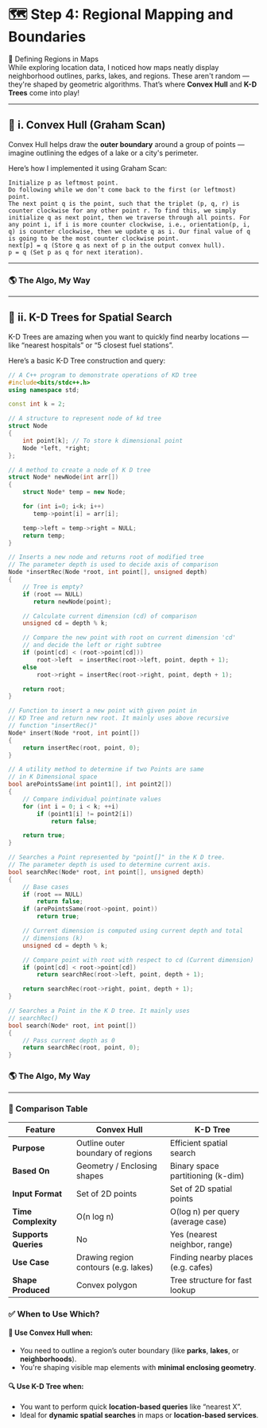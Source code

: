 # 🗺️ Step 4: Regional Mapping and Boundaries

📍 Defining Regions in Maps  
While exploring location data, I noticed how maps neatly display neighborhood outlines, parks, lakes, and regions. These aren't random — they're shaped by geometric algorithms. That’s where **Convex Hull** and **K-D Trees** come into play!

---

## 📌 i. Convex Hull (Graham Scan)
Convex Hull helps draw the **outer boundary** around a group of points — imagine outlining the edges of a lake or a city's perimeter.

Here’s how I implemented it using Graham Scan:

```algorithm
Initialize p as leftmost point. 
Do following while we don’t come back to the first (or leftmost) point. 
The next point q is the point, such that the triplet (p, q, r) is counter clockwise for any other point r. To find this, we simply initialize q as next point, then we traverse through all points. For any point i, if i is more counter clockwise, i.e., orientation(p, i, q) is counter clockwise, then we update q as i. Our final value of q is going to be the most counter clockwise point. 
next[p] = q (Store q as next of p in the output convex hull). 
p = q (Set p as q for next iteration).
```

---

### 🌎 The Algo, My Way  



---

## 📌 ii. K-D Trees for Spatial Search
K-D Trees are amazing when you want to quickly find nearby locations — like “nearest hospitals” or “5 closest fuel stations”.

Here’s a basic K-D Tree construction and query:

```cpp
// A C++ program to demonstrate operations of KD tree
#include<bits/stdc++.h>
using namespace std;

const int k = 2;

// A structure to represent node of kd tree
struct Node
{
    int point[k]; // To store k dimensional point
    Node *left, *right;
};

// A method to create a node of K D tree
struct Node* newNode(int arr[])
{
    struct Node* temp = new Node;

    for (int i=0; i<k; i++)
       temp->point[i] = arr[i];

    temp->left = temp->right = NULL;
    return temp;
}

// Inserts a new node and returns root of modified tree
// The parameter depth is used to decide axis of comparison
Node *insertRec(Node *root, int point[], unsigned depth)
{
    // Tree is empty?
    if (root == NULL)
       return newNode(point);

    // Calculate current dimension (cd) of comparison
    unsigned cd = depth % k;

    // Compare the new point with root on current dimension 'cd'
    // and decide the left or right subtree
    if (point[cd] < (root->point[cd]))
        root->left  = insertRec(root->left, point, depth + 1);
    else
        root->right = insertRec(root->right, point, depth + 1);

    return root;
}

// Function to insert a new point with given point in
// KD Tree and return new root. It mainly uses above recursive
// function "insertRec()"
Node* insert(Node *root, int point[])
{
    return insertRec(root, point, 0);
}

// A utility method to determine if two Points are same
// in K Dimensional space
bool arePointsSame(int point1[], int point2[])
{
    // Compare individual pointinate values
    for (int i = 0; i < k; ++i)
        if (point1[i] != point2[i])
            return false;

    return true;
}

// Searches a Point represented by "point[]" in the K D tree.
// The parameter depth is used to determine current axis.
bool searchRec(Node* root, int point[], unsigned depth)
{
    // Base cases
    if (root == NULL)
        return false;
    if (arePointsSame(root->point, point))
        return true;

    // Current dimension is computed using current depth and total
    // dimensions (k)
    unsigned cd = depth % k;

    // Compare point with root with respect to cd (Current dimension)
    if (point[cd] < root->point[cd])
        return searchRec(root->left, point, depth + 1);

    return searchRec(root->right, point, depth + 1);
}

// Searches a Point in the K D tree. It mainly uses
// searchRec()
bool search(Node* root, int point[])
{
    // Pass current depth as 0
    return searchRec(root, point, 0);
}


```

### 🌎 The Algo, My Way  



---


### 🔄 Comparison Table

| Feature             | Convex Hull                          | K-D Tree                            |
|---------------------|---------------------------------------|-------------------------------------|
| **Purpose**          | Outline outer boundary of regions     | Efficient spatial search            |
| **Based On**         | Geometry / Enclosing shapes           | Binary space partitioning (k-dim)   |
| **Input Format**     | Set of 2D points                      | Set of 2D spatial points            |
| **Time Complexity**  | O(n log n)                            | O(log n) per query (average case)   |
| **Supports Queries** | No                                    | Yes (nearest neighbor, range)       |
| **Use Case**         | Drawing region contours (e.g. lakes)  | Finding nearby places (e.g. cafes)  |
| **Shape Produced**   | Convex polygon                        | Tree structure for fast lookup      |

### ✅ When to Use Which?

#### 🧭 Use **Convex Hull** when:
- You need to outline a region’s outer boundary (like **parks**, **lakes**, or **neighborhoods**).
- You're shaping visible map elements with **minimal enclosing geometry**.

#### 🔍 Use **K-D Tree** when:
- You want to perform quick **location-based queries** like “nearest X”.
- Ideal for **dynamic spatial searches** in maps or **location-based services**.

